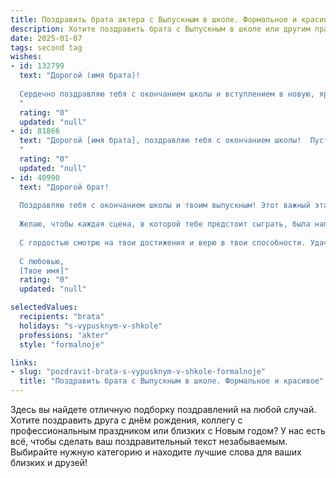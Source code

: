 ```yaml
---
title: Поздравить брата актера с Выпускным в школе. Формальное и красивое
description: Хотите поздравить брата с Выпускным в школе или другим праздником? Наш ИИ создаст незабываемое поздравление, а вы обязательно выделитесь среди других.  
date: 2025-01-07
tags: second tag
wishes:
- id: 132799
  text: "Дорогой (имя брата)!
  
  Сердечно поздравляю тебя с окончанием школы и вступлением в новую, яркую жизнь!  Пусть твой путь на сцене будет полон блестящих ролей и оглушительных оваций. Желаю тебе успехов в покорении вершин актерского мастерства,  неизменной веры в себя и  творческого вдохновения на долгие годы!
  "
  rating: "0"
  updated: "null"
- id: 81866
  text: "Дорогой [имя брата], поздравляю тебя с окончанием школы!  Пусть твой талант актера расцветает на большой сцене, а путь к вершинам успеха будет ярким и полным творческих побед!  С праздником!
  "
  rating: "0"
  updated: "null"
- id: 40990
  text: "Дорогой брат!
  
  Поздравляю тебя с окончанием школы и твоим выпускным! Этот важный этап в жизни — это не только прощание с детством, но и начало нового увлекательного пути в мир профессии актёра. Твое упорство, творческий подход и страсть к искусству обязательно помогут тебе добиться успеха в выбранной сфере.
  
  Желаю, чтобы каждая сцена, в которой тебе предстоит сыграть, была наполнена вдохновением и яркими эмоциями. Пусть впереди ждут незабываемые моменты, великолепные роли и настоящие друзья, с которыми будет интересно и весело идти по жизненному пути.
  
  С гордостью смотрю на твои достижения и верю в твои способности. Удачи тебе на новом этапе, и пусть мечты становятся реальностью!
  
  С любовью,
  [Твое имя]"
  rating: "0"
  updated: "null"

selectedValues:
  recipients: "brata"
  holidays: "s-vypusknym-v-shkole"
  professions: "akter"
  style: "formalnoje"

links:
- slug: "pozdravit-brata-s-vypusknym-v-shkole-formalnoje"
  title: "Поздравить брата с Выпускным в школе. Формальное и красивое"
---
```


Здесь вы найдете отличную подборку поздравлений на любой случай.
Хотите поздравить друга с днём рождения, коллегу с профессиональным праздником или близких с Новым годом? У нас есть всё, чтобы сделать ваш поздравительный текст незабываемым. Выбирайте нужную категорию и находите лучшие слова для ваших близких и друзей!
